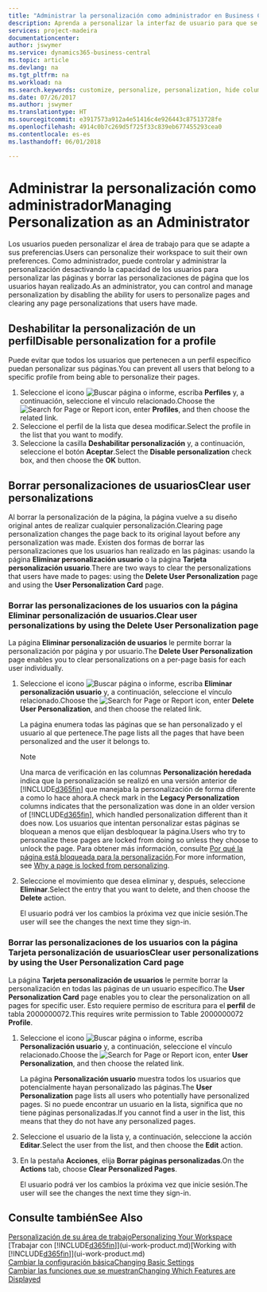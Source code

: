 ```yaml
---
title: "Administrar la personalización como administrador en Business Central | Documentos de Microsoft"
description: Aprenda a personalizar la interfaz de usuario para que se adapte a su forma de trabajar.
services: project-madeira
documentationcenter: 
author: jswymer
ms.service: dynamics365-business-central
ms.topic: article
ms.devlang: na
ms.tgt_pltfrm: na
ms.workload: na
ms.search.keywords: customize, personalize, personalization, hide columns, remove fields, move fields
ms.date: 07/26/2017
ms.author: jswymer
ms.translationtype: HT
ms.sourcegitcommit: e3917573a912a4e51416c4e926443c87513728fe
ms.openlocfilehash: 4914c0b7c269d5f725f33c839eb677455293cea0
ms.contentlocale: es-es
ms.lasthandoff: 06/01/2018

---
```

# <a name="managing-personalization-as-an-administrator"></a><span data-ttu-id="8937f-103">Administrar la personalización como administrador</span><span class="sxs-lookup"><span data-stu-id="8937f-103">Managing Personalization as an Administrator</span></span>
<!--NAV in the Web client-->
<span data-ttu-id="8937f-104">Los usuarios pueden personalizar el área de trabajo para que se adapte a sus preferencias.</span><span class="sxs-lookup"><span data-stu-id="8937f-104">Users can personalize their workspace to suit their own preferences.</span></span> <span data-ttu-id="8937f-105">Como administrador, puede controlar y administrar la personalización desactivando la capacidad de los usuarios para personalizar las páginas y borrar las personalizaciones de página que los usuarios hayan realizado.</span><span class="sxs-lookup"><span data-stu-id="8937f-105">As an administrator, you can control and manage personalization by disabling the ability for users to personalize pages and clearing any page personalizations that users have made.</span></span>

## <a name="disable-personalization-for-a-profile"></a><span data-ttu-id="8937f-106">Deshabilitar la personalización de un perfil</span><span class="sxs-lookup"><span data-stu-id="8937f-106">Disable personalization for a profile</span></span>
<span data-ttu-id="8937f-107">Puede evitar que todos los usuarios que pertenecen a un perfil específico puedan personalizar sus páginas.</span><span class="sxs-lookup"><span data-stu-id="8937f-107">You can prevent all users that belong to a specific profile from being able to personalize their pages.</span></span>
1.  <span data-ttu-id="8937f-108">Seleccione el icono ![Buscar página o informe](media/ui-search/search_small.png "icono Buscar página o informe"), escriba **Perfiles** y, a continuación, seleccione el vínculo relacionado.</span><span class="sxs-lookup"><span data-stu-id="8937f-108">Choose the ![Search for Page or Report](media/ui-search/search_small.png "Search for Page or Report icon") icon, enter **Profiles**, and then choose the related link.</span></span>
2.  <span data-ttu-id="8937f-109">Seleccione el perfil de la lista que desea modificar.</span><span class="sxs-lookup"><span data-stu-id="8937f-109">Select the profile in the list that you want to modify.</span></span>
3. <span data-ttu-id="8937f-110">Seleccione la casilla **Deshabilitar personalización** y, a continuación, seleccione el botón **Aceptar**.</span><span class="sxs-lookup"><span data-stu-id="8937f-110">Select the **Disable personalization** check box, and then choose the **OK** button.</span></span>

## <a name="clear-user-personalizations"></a><span data-ttu-id="8937f-111">Borrar personalizaciones de usuarios</span><span class="sxs-lookup"><span data-stu-id="8937f-111">Clear user personalizations</span></span>

<span data-ttu-id="8937f-112">Al borrar la personalización de la página, la página vuelve a su diseño original antes de realizar cualquier personalización.</span><span class="sxs-lookup"><span data-stu-id="8937f-112">Clearing page personalization changes the page back to its original layout before any personalization was made.</span></span> <span data-ttu-id="8937f-113">Existen dos formas de borrar las personalizaciones que los usuarios han realizado en las páginas: usando la página **Eliminar personalización usuario** o la página **Tarjeta personalización usuario**.</span><span class="sxs-lookup"><span data-stu-id="8937f-113">There are two ways to clear the personalizations that users have made to pages: using the **Delete User Personalization** page and using the **User Personalization Card** page.</span></span>

### <a name="clear-user-personalizations-by-using-the-delete-user-personalization-page"></a><span data-ttu-id="8937f-114">Borrar las personalizaciones de los usuarios con la página Eliminar personalización de usuarios.</span><span class="sxs-lookup"><span data-stu-id="8937f-114">Clear user personalizations by using the Delete User Personalization page</span></span>

<span data-ttu-id="8937f-115">La página **Eliminar personalización de usuarios** le permite borrar la personalización por página y por usuario.</span><span class="sxs-lookup"><span data-stu-id="8937f-115">The **Delete User Personalization** page enables you to clear personalizations on a per-page basis for each user individually.</span></span>

1.  <span data-ttu-id="8937f-116">Seleccione el icono ![Buscar página o informe](media/ui-search/search_small.png "icono Buscar página o informe"), escriba **Eliminar personalización usuario** y, a continuación, seleccione el vínculo relacionado.</span><span class="sxs-lookup"><span data-stu-id="8937f-116">Choose the ![Search for Page or Report](media/ui-search/search_small.png "Search for Page or Report icon") icon, enter **Delete User Personalization**, and then choose the related link.</span></span>

    <span data-ttu-id="8937f-117">La página enumera todas las páginas que se han personalizado y el usuario al que pertenece.</span><span class="sxs-lookup"><span data-stu-id="8937f-117">The page lists all the pages that have been personalized and the user it belongs to.</span></span>

    >[!NOTE]
    > <span data-ttu-id="8937f-118">Una marca de verificación en las columnas **Personalización heredada** indica que la personalización se realizó en una versión anterior de [!INCLUDE[d365fin](includes/d365fin_md.md)] que manejaba la personalización de forma diferente a como lo hace ahora.</span><span class="sxs-lookup"><span data-stu-id="8937f-118">A check mark in the **Legacy Personalization** columns indicates that the personalization was done in an older version of [!INCLUDE[d365fin](includes/d365fin_md.md)], which handled personalization different than it does now.</span></span> <span data-ttu-id="8937f-119">Los usuarios que intentan personalizar estas páginas se bloquean a menos que elijan desbloquear la página.</span><span class="sxs-lookup"><span data-stu-id="8937f-119">Users who try to personalize these pages are locked from doing so unless they choose to unlock the page.</span></span> <span data-ttu-id="8937f-120">Para obtener más información, consulte [Por qué la página está bloqueada para la personalización](ui-personalization-locked.md).</span><span class="sxs-lookup"><span data-stu-id="8937f-120">For more information, see [Why a page is locked from personalizing](ui-personalization-locked.md).</span></span>

2. <span data-ttu-id="8937f-121">Seleccione el movimiento que desea eliminar y, después, seleccione **Eliminar**.</span><span class="sxs-lookup"><span data-stu-id="8937f-121">Select the entry that you want to delete, and then choose the **Delete** action.</span></span>

    <span data-ttu-id="8937f-122">El usuario podrá ver los cambios la próxima vez que inicie sesión.</span><span class="sxs-lookup"><span data-stu-id="8937f-122">The user will see the changes the next time they sign-in.</span></span>

### <a name="clear-user-personalizations-by-using-the-user-personalization-card-page"></a><span data-ttu-id="8937f-123">Borrar las personalizaciones de los usuarios con la página Tarjeta personalización de usuarios</span><span class="sxs-lookup"><span data-stu-id="8937f-123">Clear user personalizations by using the User Personalization Card page</span></span>

<span data-ttu-id="8937f-124">La página **Tarjeta personalización de usuarios** le permite borrar la personalización en todas las páginas de un usuario específico.</span><span class="sxs-lookup"><span data-stu-id="8937f-124">The **User Personalization Card** page enables you to clear the personalization on all pages for specific user.</span></span> <span data-ttu-id="8937f-125">Esto requiere permiso de escritura para el **perfil** de tabla 2000000072.</span><span class="sxs-lookup"><span data-stu-id="8937f-125">This requires write permission to Table 2000000072 **Profile**.</span></span>

1.  <span data-ttu-id="8937f-126">Seleccione el icono ![Buscar página o informe](media/ui-search/search_small.png "icono Buscar página o informe"), escriba **Personalización usuario** y, a continuación, seleccione el vínculo relacionado.</span><span class="sxs-lookup"><span data-stu-id="8937f-126">Choose the ![Search for Page or Report](media/ui-search/search_small.png "Search for Page or Report icon") icon, enter **User Personalization**, and then choose the related link.</span></span>

    <span data-ttu-id="8937f-127">La página **Personalización usuario** muestra todos los usuarios que potencialmente hayan personalizado las páginas.</span><span class="sxs-lookup"><span data-stu-id="8937f-127">The **User Personalization** page lists all users who potentially have personalized pages.</span></span> <span data-ttu-id="8937f-128">Si no puede encontrar un usuario en la lista, significa que no tiene páginas personalizadas.</span><span class="sxs-lookup"><span data-stu-id="8937f-128">If you cannot find a user in the list, this means that they do not have any personalized pages.</span></span>

2. <span data-ttu-id="8937f-129">Seleccione el usuario de la lista y, a continuación, seleccione la acción **Editar**.</span><span class="sxs-lookup"><span data-stu-id="8937f-129">Select the user from the list, and then choose the **Edit** action.</span></span>

3.  <span data-ttu-id="8937f-130">En la pestaña **Acciones**, elija **Borrar páginas personalizadas**.</span><span class="sxs-lookup"><span data-stu-id="8937f-130">On the **Actions** tab, choose **Clear Personalized Pages**.</span></span>

    <span data-ttu-id="8937f-131">El usuario podrá ver los cambios la próxima vez que inicie sesión.</span><span class="sxs-lookup"><span data-stu-id="8937f-131">The user will see the changes the next time they sign-in.</span></span>

## <a name="see-also"></a><span data-ttu-id="8937f-132">Consulte también</span><span class="sxs-lookup"><span data-stu-id="8937f-132">See Also</span></span>
[<span data-ttu-id="8937f-133">Personalización de su área de trabajo</span><span class="sxs-lookup"><span data-stu-id="8937f-133">Personalizing Your Workspace</span></span>](ui-personalization-user.md)  
<span data-ttu-id="8937f-134">[Trabajar con [!INCLUDE[d365fin](includes/d365fin_md.md)]](ui-work-product.md)</span><span class="sxs-lookup"><span data-stu-id="8937f-134">[Working with [!INCLUDE[d365fin](includes/d365fin_md.md)]](ui-work-product.md)</span></span>  
[<span data-ttu-id="8937f-135">Cambiar la configuración básica</span><span class="sxs-lookup"><span data-stu-id="8937f-135">Changing Basic Settings</span></span>](ui-change-basic-settings.md)  
[<span data-ttu-id="8937f-136">Cambiar las funciones que se muestran</span><span class="sxs-lookup"><span data-stu-id="8937f-136">Changing Which Features are Displayed</span></span>](ui-experiences.md)  


